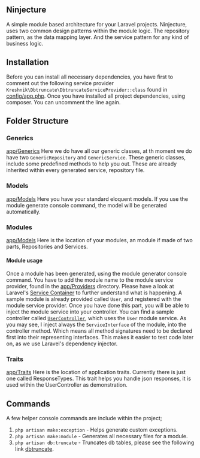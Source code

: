 ## Ninjecture
A simple module based architecture for your Laravel projects. Ninjecture, uses two common design patterns within the module logic. 
The repository pattern, as the data mapping layer. And the service pattern for any kind of business logic.

## Installation
Before you can install all necessary dependencies, you have first to comment out the following service provider `Kreshnik\Dbtruncate\DbtruncateServiceProvider::class` found in [config/app.php](https://github.com/Kreshnik/ninjecture/blob/master/config/app.php). 
Once you have installed all project dependencies, using composer. You can uncomment the line again.

## Folder Structure
### Generics
[app/Generics](https://github.com/Kreshnik/ninjecture/tree/master/app/Generics)
Here we do have all our generic classes, at th moment we do have two `GenericRepository` and `GenericService`. These generic classes, include some predefined methods to help you out. These are already inherited within every generated service, repository file. 

### Models
[app/Models](https://github.com/Kreshnik/ninjecture/tree/master/app/Models)
Here you have your standard eloquent models. If you use the module generate console command, the model will be generated automatically. 

### Modules
[app/Models](https://github.com/Kreshnik/ninjecture/tree/master/app/Modules)
Here is the location of your modules, an module if made of two parts, Repositories and Services.

#### Module usage
Once a module has been generated, using the module generator console command. You have to add the module name to the module service provider, found in the [app/Providers](https://github.com/Kreshnik/ninjecture/blob/master/app/Providers/ModuleServiceProvider.php) directory. Please have a look at Laravel's [Service Container](http://laravel.com/docs/5.1/container) to further understand what is happening.
A sample module is already provided called `User`, and registered with the module service provider. Once you have done this part, you will be able to inject the module service into your controller. You can find a sample controller called [`UserController`](https://github.com/Kreshnik/ninjecture/blob/master/app/Http/Controllers/UserController.php), which uses the `User` module service.
As you may see, I inject always the `ServiceInterface` of the module, into the controller method. Which means all method signatures need to be declared first into their representing interfaces. This makes it easier to test code later on, as we use Laravel's dependency injector.
 
### Traits
[app/Traits](https://github.com/Kreshnik/ninjecture/tree/master/app/Traits)
Here is the location of application traits. Currently there is just one called ResponseTypes. This trait helps you handle json responses, it is used within the UserController as demonstration.

## Commands
A few helper console commands are include within the project;
1. `php artisan make:exception` - Helps generate custom exceptions.
2. `php artisan make:module` - Generates all necessary files for a module.
3. `php artisan db:truncate` - Truncates db tables, please see the following link [dbtruncate](https://github.com/Kreshnik/dbtruncate).


